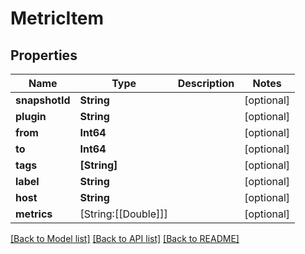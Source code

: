 # MetricItem

## Properties
Name | Type | Description | Notes
------------ | ------------- | ------------- | -------------
**snapshotId** | **String** |  | [optional] 
**plugin** | **String** |  | [optional] 
**from** | **Int64** |  | [optional] 
**to** | **Int64** |  | [optional] 
**tags** | **[String]** |  | [optional] 
**label** | **String** |  | [optional] 
**host** | **String** |  | [optional] 
**metrics** | [String:[[Double]]] |  | [optional] 

[[Back to Model list]](../README.md#documentation-for-models) [[Back to API list]](../README.md#documentation-for-api-endpoints) [[Back to README]](../README.md)


